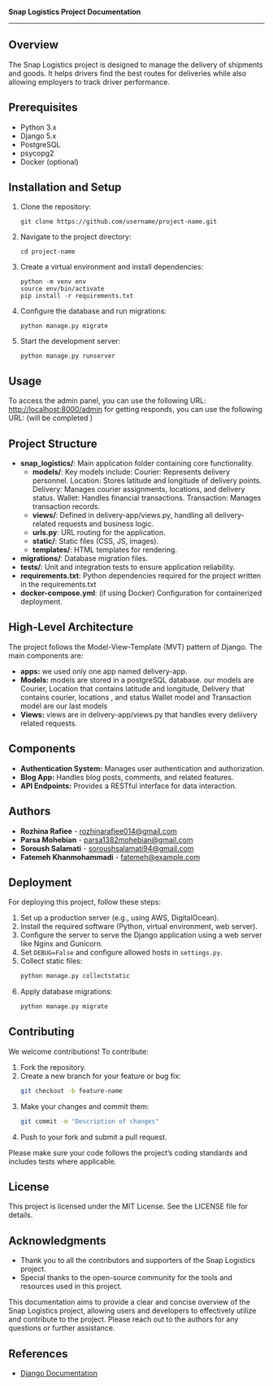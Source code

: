 **Snap Logistics Project Documentation**

---

## Overview
The Snap Logistics project is designed to manage the delivery of shipments and goods. It helps drivers find the best routes for deliveries while also allowing employers to track driver performance.

## Prerequisites
- Python 3.x
- Django 5.x
- PostgreSQL
- psycopg2
- Docker (optional)

## Installation and Setup
1. Clone the repository:
   ```
   git clone https://github.com/username/project-name.git
   ```
2. Navigate to the project directory:
   ```
   cd project-name
   ```
3. Create a virtual environment and install dependencies:
   ```
   python -m venv env
   source env/bin/activate
   pip install -r requirements.txt
   ```
4. Configure the database and run migrations:
   ```
   python manage.py migrate
   ```
5. Start the development server:
   ```
   python manage.py runserver
   ```

## Usage
To access the admin panel, you can use the following URL: 
[http://localhost:8000/admin](http://localhost:8000/admin)
for getting responds, you can use the following URL:
(will be completed )

## Project Structure
- **snap_logistics/**: Main application folder containing core functionality.
  - **models/**:  Key models include:
                     Courier: Represents delivery personnel.
                     Location: Stores latitude and longitude of delivery points.
                     Delivery: Manages courier assignments, locations, and delivery status.
                     Wallet: Handles financial transactions.
                     Transaction: Manages transaction records.
  - **views/**: Defined in delivery-app/views.py, handling all delivery-related requests and business logic.
  - **urls.py**: URL routing for the application.
  - **static/**: Static files (CSS, JS, images).
  - **templates/**: HTML templates for rendering.
- **migrations/**: Database migration files.
- **tests/**: Unit and integration tests to ensure application reliability.
- **requirements.txt**: Python dependencies required for the project written in the requirements.txt
- **docker-compose.yml**: (if using Docker) Configuration for containerized deployment.

## High-Level Architecture

The project follows the Model-View-Template (MVT) pattern of Django. The main components are:
- **apps:** we used only one app named delivery-app.
- **Models:** models are stored in a postgreSQL database. our models are Courier, Location that contains latitude and longitude, Delivery that contains courier, locations , and status Wallet model and Transaction model are our last models
- **Views:** views are in delivery-app/views.py that handles every deliivery related requests.


## Components

- **Authentication System:** Manages user authentication and authorization.
- **Blog App:** Handles blog posts, comments, and related features.
- **API Endpoints:** Provides a RESTful interface for data interaction.



## Authors
- **Rozhina Rafiee** - [rozhinarafiee014@gmail.com](mailto:rozhina@example.com)
- **Parsa Mohebian** - [parsa1382mohebian@gmail.com](mailto:parsa@example.com)
- **Soroush Salamati** - [soroushsalamati94@gmail.com](mailto:sorosh@example.com)
- **Fatemeh Khanmohammadi** - [fatemeh@example.com](mailto:fatemeh@example.com)


## Deployment

For deploying this project, follow these steps:

1. Set up a production server (e.g., using AWS, DigitalOcean).
2. Install the required software (Python, virtual environment, web server).
3. Configure the server to serve the Django application using a web server like Nginx and Gunicorn.
4. Set `DEBUG=False` and configure allowed hosts in `settings.py`.
5. Collect static files:
   ```bash
   python manage.py collectstatic
   ```
6. Apply database migrations:
   ```bash
   python manage.py migrate
   ```

## Contributing
We welcome contributions! To contribute:

1. Fork the repository.
2. Create a new branch for your feature or bug fix:
   ```bash
   git checkout -b feature-name
   ```
3. Make your changes and commit them:
   ```bash
   git commit -m "Description of changes"
   ```
4. Push to your fork and submit a pull request.

Please make sure your code follows the project’s coding standards and includes tests where applicable.

## License
This project is licensed under the MIT License. See the LICENSE file for details.

## Acknowledgments
- Thank you to all the contributors and supporters of the Snap Logistics project.
- Special thanks to the open-source community for the tools and resources used in this project.

This documentation aims to provide a clear and concise overview of the Snap Logistics project, allowing users and developers to effectively utilize and contribute to the project. Please reach out to the authors for any questions or further assistance.

## References

- [Django Documentation](https://docs.djangoproject.com/en/stable/)
